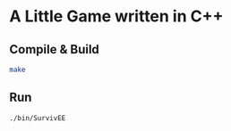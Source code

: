 # A Little Game written in C++

## Compile & Build
```bash
make
```

## Run 
```bash
./bin/SurvivEE
```